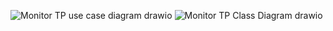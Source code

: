 ![Monitor TP use case diagram drawio](https://github.com/Sengeki1/tourism-management-API/assets/106749775/f0e60864-7b79-43f3-93d1-d7498e557d68)
![Monitor TP Class Diagram drawio](https://github.com/Sengeki1/tourism-management-API/assets/106749775/7e1a9129-5829-40ba-88d9-f4f83e59a2d0)
